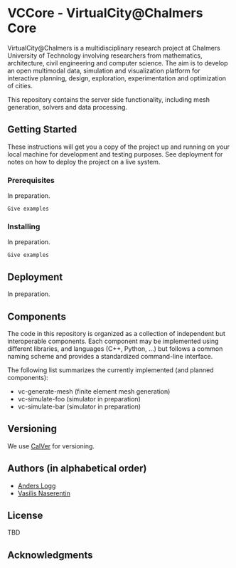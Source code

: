 # VCCore - VirtualCity@Chalmers Core

VirtualCity@Chalmers is a multidisciplinary research project at
Chalmers University of Technology involving researchers from
mathematics, architecture, civil engineering and computer science. The
aim is to develop an open multimodal data, simulation and
visualization platform for interactive planning, design, exploration,
experimentation and optimization of cities.

This repository contains the server side functionality, including
mesh generation, solvers and data processing.

## Getting Started

These instructions will get you a copy of the project up and running on your local machine for development and testing purposes. See deployment for notes on how to deploy the project on a live system.

### Prerequisites

In preparation.

```
Give examples
```

### Installing

In preparation.

```
Give examples
```

## Deployment

In preparation.

## Components

The code in this repository is organized as a collection of independent but interoperable
components. Each component may be implemented using different libraries, and languages
(C++, Python, ...) but follows a common naming scheme and provides a standardized
command-line interface.

The following list summarizes the currently implemented (and planned components):

* vc-generate-mesh (finite element mesh generation)
* vc-simulate-foo (simulator in preparation)
* vc-simulate-bar (simulator in preparation)

## Versioning

We use [CalVer](https://calver.org/) for versioning.

## Authors (in alphabetical order)

* [Anders Logg](http://anders.logg.org)
* [Vasilis Naserentin](https://www.chalmers.se/en/Staff/Pages/vasnas.aspx)

## License

TBD

## Acknowledgments

